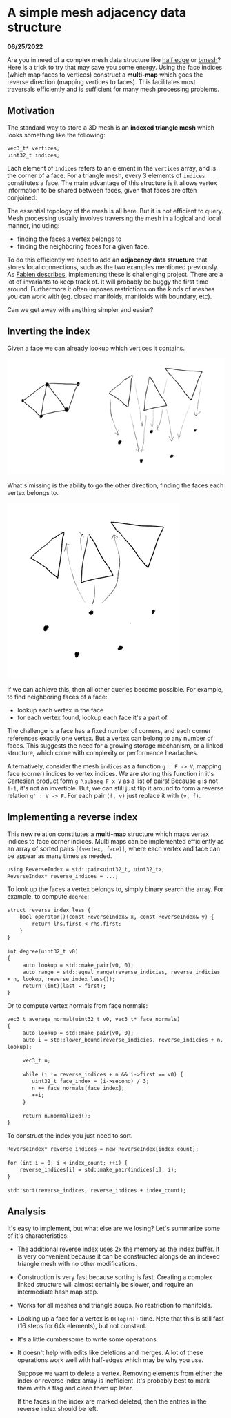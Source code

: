# A simple mesh adjacency data structure

**06/25/2022**

Are you in need of a complex mesh data structure like [half edge][half-edge2] or [bmesh][bmesh]?
Here is a trick to try that may save you some energy. 
Using the face indices (which map faces to vertices) construct a **multi-map** which goes the reverse direction (mapping vertices to faces).
This facilitates most traversals efficiently and is sufficient for many mesh processing problems.

[half-edge1]: https://fgiesen.wordpress.com/2012/02/21/half-edge-based-mesh-representations-theory/
[half-edge2]: https://kaba.hilvi.org/homepage/blog/halfedge/halfedge.htm
[bmesh]: https://wiki.blender.org/wiki/Source/Modeling/BMesh/Design

## Motivation

The standard way to store a 3D mesh is an  **indexed triangle mesh** 
which looks something like the following:

    vec3_t* vertices;
    uint32_t indices;

Each element of `indices` refers to an element in the `vertices` array,
and is the corner of a face.
For a triangle mesh, every 3 elements of `indices` constitutes a face.
The main advantage of this structure is it allows vertex information to be shared between faces,
given that faces are often conjoined.

The essential topology of the mesh is all here.
But it is not efficient to query.
Mesh processing usually involves traversing the mesh in a logical and local manner, including:

- finding the faces a vertex belongs to
- finding the neighboring faces for a given face.

To do this efficiently we need to add an **adjacency data structure** that stores local connections, such as the two examples mentioned previously.
As [Fabien describes][half-edge1], implementing these is challenging project.
There are a lot of invariants to keep track of.
It will probably be buggy the first time around.
Furthermore it often imposes restrictions on the kinds of meshes you can work with
(eg. closed manifolds, manifolds with boundary, etc).

Can we get away with anything simpler and easier?

## Inverting the index 

Given a face we can already lookup which vertices it contains.

![face to vertex](face_to_vertex.png)

What's missing is the ability to go the other direction,
finding the faces each vertex belongs to.

![vertex to face](vertex_to_face.png)

If we can achieve this, then all other queries become possible.
For example, to find neighboring faces of a face:

- lookup each vertex in the face
- for each vertex found, lookup each face it's a part of.

The challenge is a face has a fixed number of corners,
and each corner references exactly one vertex.
But a vertex can belong to any number of faces.
This suggests the need for a growing storage mechanism, or a linked structure,
which come with complexity or performance headaches.

Alternatively, consider the mesh `indices` as a function `g : F -> V`, mapping face (corner) indices to vertex indices. 
We are storing this function in it's Cartesian product form `g \subseq F x V` as a list of pairs!
Because `g` is not `1-1`, it's not an invertible.
But, we can still just flip it around to form a reverse relation `g' : V -> F`.
For each pair `(f, v)` just replace it with `(v, f)`.

## Implementing a reverse index

This new relation constitutes a **multi-map** structure which maps vertex indices to face corner indices.
Multi maps can be implemented efficiently as an array of sorted pairs `[(vertex, face)]`,
where each vertex and face can be appear as many times as needed.

    using ReverseIndex = std::pair<uint32_t, uint32_t>;
    ReverseIndex* reverse_indices = ...;
  
To look up the faces a vertex belongs to, simply binary search the array.
For example, to compute `degree`:

    struct reverse_index_less {
        bool operator()(const ReverseIndex& x, const ReverseIndex& y) {
            return lhs.first < rhs.first;
        }
    }

    int degree(uint32_t v0)
    {
         auto lookup = std::make_pair(v0, 0);
         auto range = std::equal_range(reverse_indicies, reverse_indicies + n, lookup, reverse_index_less());
         return (int)(last - first);
    }

Or to compute vertex normals from face normals:

    vec3_t average_normal(uint32_t v0, vec3_t* face_normals)
    {
         auto lookup = std::make_pair(v0, 0);
         auto i = std::lower_bound(reverse_indicies, reverse_indicies + n, lookup);

         vec3_t n;

         while (i != reverse_indices + n && i->first == v0) {
            uint32_t face_index = (i->second) / 3;
            n += face_normals[face_index];
            ++i;
         }

         return n.normalized();
    }


To construct the index you just need to sort. 

    ReverseIndex* reverse_indices = new ReverseIndex[index_count];

    for (int i = 0; i < index_count; ++i) {
        reverse_indices[i] = std::make_pair(indices[i], i);
    }

    std::sort(reverse_indices, reverse_indices + index_count);


## Analysis

It's easy to implement, but what else are we losing?
Let's summarize some of it's characteristics:

- The additional reverse index uses 2x the memory as the index buffer.
  It is very convenient because it can be constructed alongside an indexed triangle mesh with no other modifications.

- Construction is very fast because sorting is fast.
  Creating a complex linked structure will almost certainly be slower,
  and require an intermediate hash map step.

- Works for all meshes and triangle soups. No restriction to manifolds.

- Looking up a face for a vertex is `O(log(n))` time.
  Note that this is still fast (16 steps for 64k elements),
  but not constant.

- It's a little cumbersome to write some operations.

- It doesn't help with edits like deletions and merges.
  A lot of these operations work well with half-edges
  which may be why you use.

  Suppose we want to delete a vertex.
  Removing elements from either the index or reverse index array is inefficient.
  It's probably best to mark them with a flag and clean them up later.

  If the faces in the index are marked deleted, then the entries in the 
  reverse index should be left.
  
  
